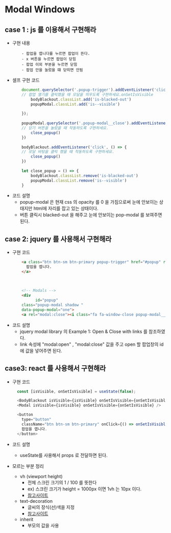 # Modal Windows
## case 1 : js 를 이용해서 구현해라
- 구현 내용
    ```text
        - 팝업을 엽니다를 누르면 팝업이 뜬다.
        - x 버튼을 누르면 팝업이 닫힘
        - 팝업 이외 부분을 누르면 닫힘
        - 팝업 안을 눌렀을 떄 닫히면 안됨
    ```
- 셀프 구현 코드
    ```javascript
        document.querySelector('.popup-trigger').addEventListener('click', function () {
        // 팝업 열기를 클릭했을 때 모달을 띄우도록 구현하세요.onSetIsVisible
            bodyBlackout.classList.add('is-blacked-out')
            popupModal.classList.add('is--visible')
        
        });
        
        popupModal.querySelector('.popup-modal__close').addEventListener('click', () => {
        // 닫기 버튼을 눌렀을 때 작동하도록 구현하세요.
            close_popup()
        })
        
        bodyBlackout.addEventListener('click', () => {
        // 모달 바탕을 클릭 했을 때 작동하도록 구현하세요.
            close_popup()
        })
        
        let close_popup = () => {
            bodyBlackout.classList.remove('is-blacked-out')
            popupModal.classList.remove('is--visible')
        }
    ```
- 코드 설명
    - popup-modal 은 현재 css 의 opacity 를 0 을 가짐으로써 눈에 안보이는 상태지만 html에 자리를 잡고 있는 상태이다.
    - 버튼 클릭시 blacked-out 을 해주고 눈에 안보이는 pop-modal 를 보여주면 된다.
  
## case 2: jquery 를 사용해서 구현해라
- 구현 코드
  ``` html
      <a class="btn btn-sm btn-primary popup-trigger" href="#popup" rel="modal:open">
        팝업을 엽니다.
      </a>
      
      
      
      <!-- Modals -->
      <div
            id="popup"
      class="popup-modal shadow "
      data-popup-modal="one">
      <a rel="modal:close"><i class="fa fa-window-close popup-modal__close" ></i>
  ```
- 코드 설명
  - jquery modal library 의 Example 1: Open & Close with links 를 참조하였다.
  - link 속성에 "modal:open" , "modal:close" 값을 주고 open 할 팝업창의 id에 값을 넣어주면 된다.

## case3: react 를 사용해서 구현해라
- 구현 코드
  ```js
    const [isVisible, onSetIsVisible] = useState(false);

    <BodyBlackout isVisible={isVisible} onSetIsVisible={onSetIsVisible} />
    <Modal isVisible={isVisible} onSetIsVisible={onSetIsVisible} />

    <button
      type="button"
      className="btn btn-sm btn-primary" onClick={() => onSetIsVisible(true)} >
      팝업을 엽니다.
    </button>
  ```
- 코드 설명
  - useState를 사용해서 props 로 전달하면 된다.
  
- 모르는 부분 정리
  - vh (viewport height)
    - 전체 스크린 크기의 1 / 100 를 뜻한다 
    - ex) 스크린 크기가 height = 1000px 이면 1vh 는 10px 이다.
    - [참고사이트](https://programming119.tistory.com/93)
  - text-decoration 
    - 글씨의 장식(선)색을 지정
    - [참고사이트](https://developer.mozilla.org/ko/docs/Web/CSS/text-decoration)
  - inherit
    -  부모의 값을 사용
